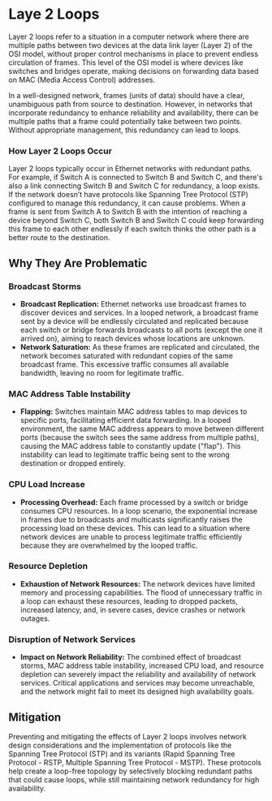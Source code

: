# Laye 2 Loops

Layer 2 loops refer to a situation in a computer network where there are multiple paths between two devices at the data link layer (Layer 2) of the OSI model, without proper control mechanisms in place to prevent endless circulation of frames. This level of the OSI model is where devices like switches and bridges operate, making decisions on forwarding data based on MAC (Media Access Control) addresses.

In a well-designed network, frames (units of data) should have a clear, unambiguous path from source to destination. However, in networks that incorporate redundancy to enhance reliability and availability, there can be multiple paths that a frame could potentially take between two points. Without appropriate management, this redundancy can lead to loops.

### How Layer 2 Loops Occur
Layer 2 loops typically occur in Ethernet networks with redundant paths. For example, if Switch A is connected to Switch B and Switch C, and there's also a link connecting Switch B and Switch C for redundancy, a loop exists. If the network doesn’t have protocols like Spanning Tree Protocol (STP) configured to manage this redundancy, it can cause problems. When a frame is sent from Switch A to Switch B with the intention of reaching a device beyond Switch C, both Switch B and Switch C could keep forwarding this frame to each other endlessly if each switch thinks the other path is a better route to the destination.

## Why They Are Problematic

### Broadcast Storms
- **Broadcast Replication:** Ethernet networks use broadcast frames to discover devices and services. In a looped network, a broadcast frame sent by a device will be endlessly circulated and replicated because each switch or bridge forwards broadcasts to all ports (except the one it arrived on), aiming to reach devices whose locations are unknown.
- **Network Saturation:** As these frames are replicated and circulated, the network becomes saturated with redundant copies of the same broadcast frame. This excessive traffic consumes all available bandwidth, leaving no room for legitimate traffic.

### MAC Address Table Instability
- **Flapping:** Switches maintain MAC address tables to map devices to specific ports, facilitating efficient data forwarding. In a looped environment, the same MAC address appears to move between different ports (because the switch sees the same address from multiple paths), causing the MAC address table to constantly update ("flap"). This instability can lead to legitimate traffic being sent to the wrong destination or dropped entirely.

### CPU Load Increase
- **Processing Overhead:** Each frame processed by a switch or bridge consumes CPU resources. In a loop scenario, the exponential increase in frames due to broadcasts and multicasts significantly raises the processing load on these devices. This can lead to a situation where network devices are unable to process legitimate traffic efficiently because they are overwhelmed by the looped traffic.

### Resource Depletion
- **Exhaustion of Network Resources:** The network devices have limited memory and processing capabilities. The flood of unnecessary traffic in a loop can exhaust these resources, leading to dropped packets, increased latency, and, in severe cases, device crashes or network outages.

### Disruption of Network Services
- **Impact on Network Reliability:** The combined effect of broadcast storms, MAC address table instability, increased CPU load, and resource depletion can severely impact the reliability and availability of network services. Critical applications and services may become unreachable, and the network might fail to meet its designed high availability goals.

## Mitigation
Preventing and mitigating the effects of Layer 2 loops involves network design considerations and the implementation of protocols like the Spanning Tree Protocol (STP) and its variants (Rapid Spanning Tree Protocol - RSTP, Multiple Spanning Tree Protocol - MSTP). These protocols help create a loop-free topology by selectively blocking redundant paths that could cause loops, while still maintaining network redundancy for high availability.
